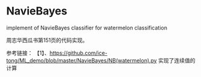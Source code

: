 # NavieBayes
implement of NavieBayes classifier for watermelon classification

周志华西瓜书第151页的代码实现。

参考链接：
【1】、https://github.com/ice-tong/ML_demo/blob/master/NavieBayes/NB(watermelon).py 实现了连续值的计算
